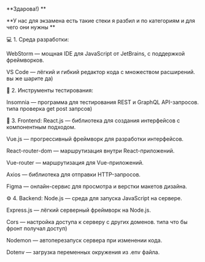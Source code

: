 **Здарова!) **

**У нас для экзамена есть такие стеки я разбил и по категориям и для чего они нужны **

💻 1. Среда разработки:

WebStorm — мощная IDE для JavaScript от JetBrains, с поддержкой фреймворков.

VS Code — лёгкий и гибкий редактор кода с множеством расширений.
вы же шарите да) 

🧪 2. Инструменты тестирования:

Insomnia — программа для тестирования REST и GraphQL API-запросов.
типа проверка get post запрсов) 

🎨 3. Frontend:
React.js — библиотека для создания интерфейсов с компонентным подходом.

Vue.js — прогрессивный фреймворк для разработки интерфейсов.

React-router-dom — маршрутизация внутри React-приложений.

Vue-router — маршрутизация для Vue-приложений.

Axios — библиотека для отправки HTTP-запросов.

Figma — онлайн-сервис для просмотра и верстки макетов дизайна.

⚙️ 4. Backend:
Node.js — среда для запуска JavaScript на сервере.

Express.js — лёгкий серверный фреймворк на Node.js.

Cors — настройка доступа к серверу с других доменов. типа что бы фронт получал доступ)

Nodemon — автоперезапуск сервера при изменении кода.

Dotenv — загрузка переменных окружения из .env файла.
